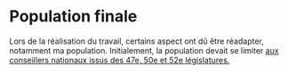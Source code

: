 # Population finale
Lors de la réalisation du travail, certains aspect ont dû être réadapter, notamment ma population.
Initialement, la population devait se limiter [aux conseillers nationaux issus des 47e, 50e et 52e législatures.]()